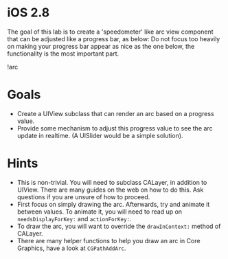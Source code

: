 iOS 2.8
=================

The goal of this lab is to create a 'speedometer' like arc view component that can be adjusted like a progress bar, as below:
Do not focus too heavily on making your progress bar appear as nice as the one below, the functionality is the most important part.

!arc[](http://www.code4app.net/photo/1421139318_1.gif)

Goals
=================

- Create a UIView subclass that can render an arc based on a progress value.
- Provide some mechanism to adjust this progress value to see the arc update in realtime. (A UISlider would be a simple solution).

Hints
================

- This is non-trivial. You will need to subclass CALayer, in addition to UIView. There are many guides on the web on how to do this. Ask questions if you are unsure of how to proceed.
- First focus on simply drawing the arc. Afterwards, try and animate it between values. To animate it, you will need to read up on `needsDisplayForKey:` and `actionForKey:`.
- To draw the arc, you will want to override the `drawInContext:` method of CALayer. 
- There are many helper functions to help you draw an arc in Core Graphics, have a look at `CGPathAddArc`.
